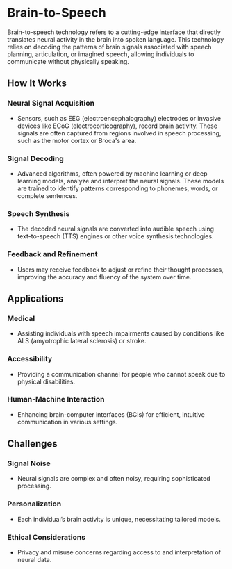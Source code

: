 # Brain-to-Speech

Brain-to-speech technology refers to a cutting-edge interface that directly translates neural activity in the brain into spoken language. This technology relies on decoding the patterns of brain signals associated with speech planning, articulation, or imagined speech, allowing individuals to communicate without physically speaking.

## How It Works
### Neural Signal Acquisition
- Sensors, such as EEG (electroencephalography) electrodes or invasive devices like ECoG (electrocorticography), record brain activity. These signals are often captured from regions involved in speech processing, such as the motor cortex or Broca's area.

### Signal Decoding
- Advanced algorithms, often powered by machine learning or deep learning models, analyze and interpret the neural signals. These models are trained to identify patterns corresponding to phonemes, words, or complete sentences.

### Speech Synthesis
- The decoded neural signals are converted into audible speech using text-to-speech (TTS) engines or other voice synthesis technologies.

### Feedback and Refinement
- Users may receive feedback to adjust or refine their thought processes, improving the accuracy and fluency of the system over time.

## Applications
### Medical
- Assisting individuals with speech impairments caused by conditions like ALS (amyotrophic lateral sclerosis) or stroke.

### Accessibility
- Providing a communication channel for people who cannot speak due to physical disabilities.

### Human-Machine Interaction
- Enhancing brain-computer interfaces (BCIs) for efficient, intuitive communication in various settings.

## Challenges
### Signal Noise
- Neural signals are complex and often noisy, requiring sophisticated processing.

### Personalization
- Each individual’s brain activity is unique, necessitating tailored models.

### Ethical Considerations
- Privacy and misuse concerns regarding access to and interpretation of neural data.
